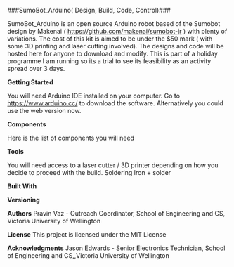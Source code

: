 ###SumoBot_Arduino( Design, Build, Code, Control)###

SumoBot_Arduino is an open source Arduino robot based of the Sumobot design by Makenai ( https://github.com/makenai/sumobot-jr ) with plenty of variations. 
The cost of this kit is aimed to be under the $50 mark ( with some 3D printing and laser cutting involved). The designs and code will be hosted here for anyone to download and modify. This is part of a holiday programme I am running so its a trial to see its feasibility as an activity spread over 3 days. 

**Getting Started**

You will need Arduino IDE installed on your computer. Go to https://www.arduino.cc/ to download the software. Alternatively you could use the web version now. 

**Components**

Here is the list of components you will need



**Tools**

You will need access to a laser cutter / 3D printer depending on how you decide to proceed with the build. 
Soldering Iron + solder


**Built With**


**Versioning**


**Authors**
Pravin Vaz - Outreach Coordinator, School of Engineering and CS, Victoria University of Wellington

**License**
This project is licensed under the MIT License 

**Acknowledgments**
Jason Edwards - Senior Electronics Technician, School of Engineering and CS,,Victoria University of Wellington


